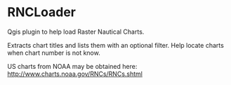 # RNCLoader
Qgis plugin to help load Raster Nautical Charts.

Extracts chart titles and lists them with an optional filter. Help locate charts when chart number is not know.

US charts from NOAA may be obtained here: http://www.charts.noaa.gov/RNCs/RNCs.shtml
